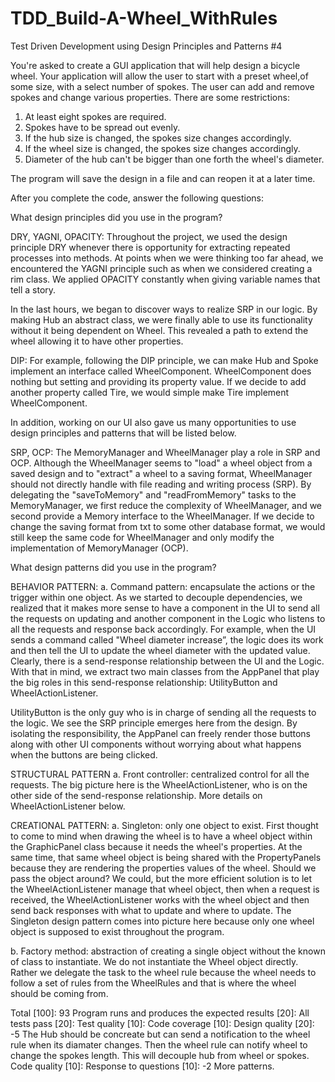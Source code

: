 # TDD_Build-A-Wheel_WithRules
Test Driven Development using Design Principles and Patterns #4


You're asked to create a GUI application that will help design a bicycle wheel. Your application will allow the user to start with a 
preset wheel,of some size, with a select number of spokes. The user can add and remove spokes and change various properties.
There are some restrictions:

1. At least eight spokes are required.
2. Spokes have to be spread out evenly.
3. If the hub size is changed, the spokes size changes accordingly.
4. If the wheel size is changed, the spokes size changes accordingly.
5. Diameter of the hub can't be bigger than one forth the wheel's diameter.

The program will save the design in a file and can reopen it at a later time.

After you complete the code, answer the following questions:

What design principles did you use in the program?

DRY, YAGNI, OPACITY:
Throughout the project, we used the design principle DRY whenever there is opportunity for extracting repeated processes into methods.
At points when we were thinking too far ahead, we encountered the YAGNI principle such as when we considered creating a rim class. We
applied OPACITY constantly when giving variable names that tell a story. 

In the last hours, we began to discover ways to realize SRP in our logic. By making Hub an abstract class, we were finally able to use
its functionality without it being dependent on Wheel. This revealed a path to extend the wheel allowing it to have other properties. 

DIP:
For example, following the DIP principle, we can make Hub and Spoke implement an interface called WheelComponent. WheelComponent does
nothing but setting and providing its property value. If we decide to add another property called Tire, we would simple make Tire
implement WheelComponent.

In addition, working on our UI also gave us many opportunities to use design principles and patterns that will be listed below.


SRP, OCP:
The MemoryManager and WheelManager play a role in SRP and OCP. Although the WheelManager seems to "load" a wheel object from a saved
design and to "extract" a wheel to a saving format, WheelManager should not directly handle with file reading and writing process (SRP).
By delegating the "saveToMemory" and "readFromMemory" tasks to the MemoryManager, we first reduce the complexity of WheelManager, and we
second provide a Memory interface to the WheelManager. If we decide to change the saving format from txt to some other database format,
we would still keep the same code for WheelManager and only modify the implementation of MemoryManager (OCP).


What design patterns did you use in the program?

BEHAVIOR PATTERN:
a. Command pattern: encapsulate the actions or the trigger within one object. As we started to decouple dependencies, we realized that
it makes more sense to have a component in the UI to send all the requests on updating and another component in the Logic who listens 
to all the requests and response back accordingly. For example, when the UI sends a command called "Wheel diameter increase”, the logic
does its work and then tell the UI to update the wheel diameter with the updated value. Clearly, there is a send-response relationship
between the UI and the Logic. With that in mind, we extract two main classes from the AppPanel that play the big roles in this 
send-response relationship: UtilityButton and WheelActionListener. 

UtilityButton is the only guy who is in charge of sending all the requests to the logic. We see the SRP principle emerges here from the 
design. By isolating the responsibility, the AppPanel can freely render those buttons along with other UI components without worrying
about what happens when the buttons are being clicked. 

STRUCTURAL PATTERN
a. Front controller: centralized control for all the requests. The big picture here is the WheelActionListener, who is on the other 
side of the send-response relationship. More details on WheelActionListener below.

CREATIONAL PATTERN:
a. Singleton: only one object to exist. First thought to come to mind when drawing the wheel is to have a wheel object within the
GraphicPanel class because it needs the wheel's properties. At the same time, that same wheel object is being shared with the 
PropertyPanels because they are rendering the properties values of the wheel. Should we pass the object around? We could, but the more 
efficient solution is to let the WheelActionListener manage that wheel object, then when a request is received, the WheelActionListener
works with the wheel object and then send back responses with what to update and where to update. The Singleton design pattern comes into
picture here because only one wheel object is supposed to exist throughout the program.

b. Factory method: abstraction of creating a single object without the known of class to instantiate. We do not instantiate the Wheel
object directly. Rather we delegate the task to the wheel rule because the wheel needs to follow a set of rules from the WheelRules and
that is where the wheel should be coming from.

Total [100]: 93
Program runs and produces the expected results [20]:
All tests pass [20]:
Test quality [10]:
Code coverage [10]:
Design quality [20]: -5
The Hub should be concreate but can send a notification to the wheel rule when its diamater changes. Then
the wheel rule can notify wheel to change the spokes length. This will decouple hub from wheel or spokes.
Code quality [10]:
Response to questions [10]: -2
More patterns.
